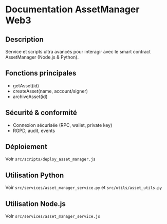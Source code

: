 # Documentation AssetManager Web3

## Description
Service et scripts ultra avancés pour interagir avec le smart contract AssetManager (Node.js & Python).

## Fonctions principales
- getAsset(id)
- createAsset(name, account/signer)
- archiveAsset(id)

## Sécurité & conformité
- Connexion sécurisée (RPC, wallet, private key)
- RGPD, audit, events

## Déploiement
Voir `src/scripts/deploy_asset_manager.js`

## Utilisation Python
Voir `src/services/asset_manager_service.py` et `src/utils/asset_utils.py`

## Utilisation Node.js
Voir `src/services/asset_manager_service.js`
